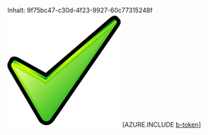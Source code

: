 Inhalt: 9f75bc47-c30d-4f23-9927-60c77315248f![Bild](b907ee86-dfd2-4974-860b-bab479846d9c.png)
[AZURE.INCLUDE [b-token](1a4fd18c-b406-4c5a-815b-9d0aaad01c76.md)]

